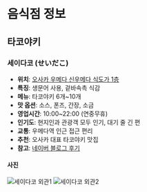# 음식점 정보

## 타코야키

### 세이다코 (せいだこ)
- **위치**: [오사카 우메다 신우메다 식도가 1층](https://maps.app.goo.gl/8TFZtrQ5xBcawRFH7)
- **특징**: 생문어 사용, 겉바속촉 식감
- **메뉴**: 타코야키 6개~10개
- **맛 옵션**: 소스, 폰즈, 간장, 소금
- **영업시간**: 10:00~22:00 (연중무휴)
- **인기도**: 현지인과 관광객 모두 인기, 대기 줄 긴 편
- **교통**: 우메다역 인근 접근 편리
- **추천**: 오사카 대표 타코야키 맛집
- **참고**: [네이버 블로그 후기](https://m.blog.naver.com/dorothea25/224020351235)

#### 사진
![세이다코 외관1](https://lh3.googleusercontent.com/gps-cs-s/AC9h4no22Q-cLGT-BlyhS0xoZiD1h-ckrx6i3-2LYrOcXYmTuuwSYs-ehqVSUEP1fTe7mo3amYvmbwV-RRICJzKn2IbXfuxYsxux8vGsr6l5ivvYNJpIGGcFVgXo5fRDuDGeiTh6kgwp=w400-h300)
![세이다코 외관2](https://lh3.googleusercontent.com/gps-cs-s/AC9h4nrpYXt6AkdzyYwzxPzOW3m_PZ6yz6z_FxaN1wbvndJ3eXSmyfWVjJj6CCMjRENlieDhBZfZWvINQVrJb5xWUui2PkOm9XhIIOHojcC7HZPF7qpL8qnVRwo9A4GNtvGbjUwXsLlRLQ=w400-h540)